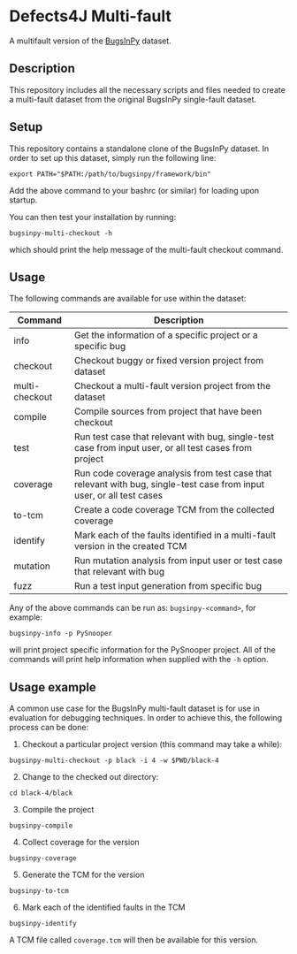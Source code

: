 # Defects4J Multi-fault
A multifault version of the [BugsInPy](https://github.com/soarsmu/BugsInPy) dataset.
## Description
This repository includes all the necessary scripts and files needed to create a
multi-fault dataset from the original BugsInPy single-fault dataset.
## Setup
This repository contains a standalone clone of the BugsInPy dataset. In order to
set up this dataset, simply run the following line:
```
export PATH="$PATH:/path/to/bugsinpy/framework/bin"
```
Add the above command to your bashrc (or similar) for loading upon startup.

You can then test your installation by running:
```
bugsinpy-multi-checkout -h
```
which should print the help message of the multi-fault checkout command.
## Usage
The following commands are available for use within the dataset:

Command | Description
--- | ---
info | Get the information of a specific project or a specific bug
checkout	| Checkout buggy or fixed version project from dataset
multi-checkout | Checkout a multi-fault version project from the dataset
compile	| Compile sources from project that have been checkout
test	| Run test case that relevant with bug, single-test case from input user, or all test cases from project
coverage |	Run code coverage analysis from test case that relevant with bug, single-test case from input user, or all test cases
to-tcm | Create a code coverage TCM from the collected coverage
identify | Mark each of the faults identified in a multi-fault version in the created TCM
mutation |	Run mutation analysis from input user or test case that relevant with bug
fuzz | Run a test input generation from specific bug

Any of the above commands can be run as: `bugsinpy-<command>`, for example:
```
bugsinpy-info -p PySnooper
```
will print project specific information for the PySnooper project. All of the
commands will print help information when supplied with the `-h` option.
## Usage example
A common use case for the BugsInPy multi-fault dataset is for use in evaluation
for debugging techniques. In order to achieve this, the following process can be
done:
1. Checkout a particular project version (this command may take a while):
  ```
  bugsinpy-multi-checkout -p black -i 4 -w $PWD/black-4
  ```
2. Change to the checked out directory:
  ```
  cd black-4/black
  ```
3. Compile the project
  ```
  bugsinpy-compile
  ```
4. Collect coverage for the version
  ```
  bugsinpy-coverage
  ```
5. Generate the TCM for the version
  ```
  bugsinpy-to-tcm
  ```
6. Mark each of the identified faults in the TCM
  ```
  bugsinpy-identify
  ```
  A TCM file called `coverage.tcm` will then be available for this version.
